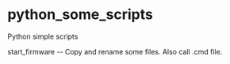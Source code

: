 # python_some_scripts
Python simple scripts

start_firmware -- Copy and rename some files. Also call .cmd file.
